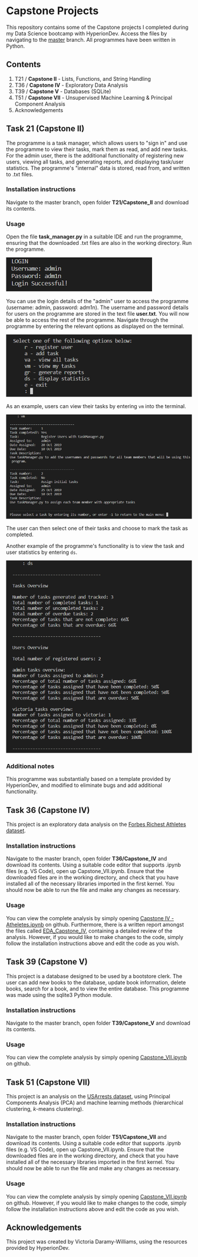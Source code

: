 # Capstone Projects
This repository contains some of the Capstone projects I completed during my Data Science bootcamp with HyperionDev. Access the files by navigating to the [master](https://github.com/victoriadw/CapstoneProjects/tree/master) branch. All programmes have been written in Python.

## Contents
1. T21 / **Capstone II** - Lists, Functions, and String Handling
2. T36 / **Capstone IV** - Exploratory Data Analysis
3. T39 / **Capstone V** - Databases (SQLite)
4. T51 / **Capstone VII** - Unsupervised Machine Learning & Principal Component Analysis
5. Acknowledgements

## Task 21 (Capstone II)
The programme is a task manager, which allows users to "sign in" and use the programme to view their tasks, mark them as read, and add new tasks. For the admin user, there is the additional functionality of registering new users, viewing all tasks, and generating reports, and displaying task/user statistics. The programme's "internal" data is stored, read from, and written to .txt files.

### Installation instructions
Navigate to the master branch, open folder **T21/Capstone_II** and download its contents. 

### Usage
Open the file **task_manager.py** in a suitable IDE and run the programme, ensuring that the downloaded .txt files are also in the working directory. Run the programme.

![](https://github.com/victoriadw/CapstoneProjects/blob/364de590b1315d23e3c184be83684165d3c8a2f7/T53/imgs/T21_login.png)

You can use the login details of the "admin" user to access the programme (username: admin, password: adm1n). The username and password details for users on the programme are stored in the text file **user.txt**. You will now be able to access the rest of the programme. Navigate through the programme by entering the relevant options as displayed on the terminal. 

![](https://github.com/victoriadw/CapstoneProjects/blob/dc89c97a4f264e04655d2c71cfeff89e9b093360/T53/imgs/T21_menu.png)

As an example, users can view their tasks by entering `vm` into the terminal.

![](https://github.com/victoriadw/CapstoneProjects/blob/80012f1d4a4b3f67623fd8e109e147c5be4192a4/T53/imgs/T21_view_tasks.png)

The user can then select one of their tasks and choose to mark the task as completed.

Another example of the programme's functionality is to view the task and user statistics by entering `ds`.

![](https://github.com/victoriadw/CapstoneProjects/blob/80012f1d4a4b3f67623fd8e109e147c5be4192a4/T53/imgs/T21_display_statistics.png)

### Additional notes
This programme was substantially based on a template provided by HyperionDev, and modified to eliminate bugs and add additional functionality.

## Task 36 (Capstone IV)
This project is an exploratory data analysis on the [Forbes Richest Athletes dataset](https://github.com/victoriadw/CapstoneProjects/blob/80012f1d4a4b3f67623fd8e109e147c5be4192a4/T36/Capstone_IV/fra.csv). 

### Installation instructions
Navigate to the master branch, open folder **T36/Capstone_IV** and download its contents. Using a suitable code editor that supports .ipynb files (e.g. VS Code), open up Capstone_VII.ipynb. Ensure that the downloaded files are in the working directory, and check that you have installed all of the necessary libraries imported in the first kernel. You should now be able to run the file and make any changes as necessary.

### Usage
You can view the complete analysis by simply opening [Capstone IV - Atheletes.ipynb](https://github.com/victoriadw/CapstoneProjects/blob/master/T36/Capstone_IV/Capstone%20IV%20-%20Athletes.ipynb) on github. Furthermore, there is a written report amongst the files called [EDA_Capstone_IV](https://github.com/victoriadw/CapstoneProjects/blob/80012f1d4a4b3f67623fd8e109e147c5be4192a4/T36/Capstone_IV/EDA_Capstone_IV.pdf), containing a detailed review of the analysis. However, if you would like to make changes to the code, simply follow the installation instructions above and edit the code as you wish. 


## Task 39 (Capstone V)
This project is a database designed to be used by a bootstore clerk. The user can add new books to the database, update book information, delete books, search for a book, and to view the entire database. This programme was made using the sqlite3 Python module. 

### Installation instructions
Navigate to the master branch, open folder **T39/Capstone_V** and download its contents.

### Usage
You can view the complete analysis by simply opening [Capstone_VII.ipynb](https://github.com/victoriadw/CapstoneProjects/blob/80012f1d4a4b3f67623fd8e109e147c5be4192a4/T51/Capstone_VII/Capstone_VII.ipynb) on github. 

## Task 51 (Capstone VII)
This project is an analysis on the [USArrests dataset](https://github.com/victoriadw/CapstoneProjects/blob/80012f1d4a4b3f67623fd8e109e147c5be4192a4/T51/Capstone_VII/UsArrests.csv), using Principal Components Analysis (PCA) and machine learning methods (hierarchical clustering, *k*-means clustering). 

### Installation instructions
Navigate to the master branch, open folder **T51/Capstone_VII** and download its contents. Using a suitable code editor that supports .ipynb files (e.g. VS Code), open up Capstone_VII.ipynb. Ensure that the downloaded files are in the working directory, and check that you have installed all of the necessary libraries imported in the first kernel. You should now be able to run the file and make any changes as necessary.

### Usage
You can view the complete analysis by simply opening [Capstone_VII.ipynb](T51/Capstone_VII/Capstone_VII.ipynb) on github. However, if you would like to make changes to the code, simply follow the installation instructions above and edit the code as you wish.

## Acknowledgements
This project was created by Victoria Daramy-Williams, using the resources provided by HyperionDev.
